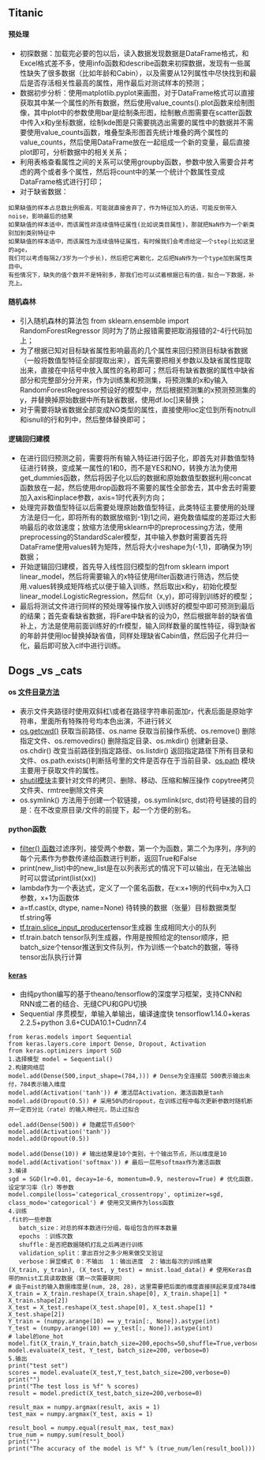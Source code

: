 ## Titanic

#### 预处理
- 初探数据：加载完必要的包以后，读入数据发现数据是DataFrame格式，和Excel格式差不多，使用info函数和describe函数来初探数据，发现有一些属性缺失了很多数据（比如年龄和Cabin），以及需要从12列属性中尽快找到和最后是否存活相关性最高的属性，用作最后对测试样本的预测；
- 数据初步分析：使用matplotlib.pyplot来画图，对于DataFrame格式可以直接获取其中某一个属性的所有数据，然后使用value_counts().plot函数来绘制图像，其中plot中的参数使用bar是绘制条形图，绘制散点图需要在scatter函数中传入x和y坐标数据，绘制kde图是只需要挑选出需要的属性中的数据并不需要使用value_counts函数，堆叠型条形图首先统计堆叠的两个属性的value_counts，然后使用DataFrame放在一起组成一个新的变量，最后直接plot即可，分析数据中的相关关系；
- 利用表格查看属性之间的关系可以使用groupby函数，参数中放入需要合并考虑的两个或者多个属性，然后将count中的某一个统计个数属性变成DataFrame格式进行打印；
- 对于缺省数据：
```
如果缺值的样本占总数比例极高，可能就直接舍弃了，作为特征加入的话，可能反倒带入noise，影响最后的结果
如果缺值的样本适中，而该属性非连续值特征属性(比如说类目属性)，那就把NaN作为一个新类别加到类别特征中
如果缺值的样本适中，而该属性为连续值特征属性，有时候我们会考虑给定一个step(比如这里的age，
我们可以考虑每隔2/3岁为一个步长)，然后把它离散化，之后把NaN作为一个type加到属性类目中。
有些情况下，缺失的值个数并不是特别多，那我们也可以试着根据已有的值，拟合一下数据，补充上。
```

#### 随机森林
- 引入随机森林的算法包 from sklearn.ensemble import RandomForestRegressor 同时为了防止报错需要把取消报错的2-4行代码加上；
- 为了根据已知对目标缺省属性影响最高的几个属性来回归预测目标缺省数据（一般将数值型特征全部提取出来），首先需要把相关参数以及缺省属性提取出来，直接在中括号中放入属性的名称即可；然后将有缺省数据的属性中缺省部分和完整部分分开来，作为训练集和预测集，将预测集的x和y输入RandomForestRegressor预设好的模型中，然后根据预测集的x预测预测集的y，并替换掉原始数据中所有缺省数据，使用df.loc[]来替换；
- 对于需要将缺省数据全部变成NO类型的属性，直接使用loc定位到所有notnull和isnull的行和列中，然后整体替换即可；

#### 逻辑回归建模
- 在进行回归预测之前，需要将所有输入特征进行因子化，即首先对非数值型特征进行转换，变成某一属性的1和0，而不是YES和NO，转换方法为使用get_dummies函数，然后将因子化以后的数据和原始数值型数据利用concat函数放在一起，然后使用drop函数将不需要的属性全部舍去，其中舍去时需要加入axis和inplace参数，axis=1时代表列方向；
- 处理完非数值型特征以后需要处理原始数值型特征，此类特征主要使用的处理方法是归一化，即将所有的数据放缩到-1到1之间，避免数值幅度的差距过大影响最后的收敛速度；放缩方法使用sklearn中的preprocessing方法，使用preprocessing的StandardScaler模型，其中输入参数时需要首先将DataFrame使用values转为矩阵，然后将大小reshape为(-1,1)，即确保为1列数据；
- 开始逻辑回归建模，首先导入线性回归模型的包from sklearn import linear_model，然后将需要输入的x特征使用filter函数进行筛选，然后使用.values转换成矩阵格式以便于输入训练，然后取出x和y，初始化模型linear_model.LogisticRegression，然后fit（x,y)，即可得到训练好的模型；
- 最后将测试文件进行同样的预处理等操作放入训练好的模型中即可预测到最后的结果；首先查看缺省数据，将Fare中缺省的设为0，然后根据年龄的缺省值补上，方法是使用前面训练好的rfr模型，输入同样数量的属性特征，得到缺省的年龄并使用loc替换掉缺省值，同样处理缺省Cabin值，然后因子化并归一化，最后即可放入clf中进行训练。

## Dogs _vs _cats
#### os [文件目录方法](https://www.runoob.com/python/os-file-methods.html)
- 表示文件夹路径时使用双斜杠\\或者在路径字符串前面加r，代表后面是原始字符串，里面所有特殊符号均本色出演，不进行转义
- [os.getcwd()](http://blog.chinaunix.net/uid-27838438-id-4087978.html) 获取当前路径、os.name 获取当前操作系统、os.remove() 删除指定文件、os.removedirs() 删除指定目录、os.mkdir() 创建新目录、os.chdir() 改变当前路径到指定路径、os.listdir() 返回指定路径下所有目录和文件、os.path.exists()判断括号里的文件是否存在于当前目录、[os.path](https://www.runoob.com/python/python-os-path.html) 模块主要用于获取文件的属性。
- [shutil模块](https://zhuanlan.zhihu.com/p/91829333)主要针对文件的拷贝、删除、移动、压缩和解压操作 copytree拷贝文件夹、rmtree删除文件夹
- os.symlink() 方法用于创建一个软链接，os.symlink(src, dst)符号链接的目的是：在不改变原目录/文件的前提下，起一个方便的别名。


#### python函数
- [filter() 函数](https://www.runoob.com/python/python-func-filter.html)过滤序列，接受两个参数，第一个为函数，第二个为序列，序列的每个元素作为参数传递给函数进行判断，返回True和False
- print(new_list)中的new_list是在以列表形式的情况下可以输出，在无法输出时可以尝试print(list(xx))
- lambda作为一个表达式，定义了一个匿名函数，在x:x+1例的代码中x为入口参数，x+1为函数体
- a=tf.cast(x, dtype, name=None) 待转换的数据（张量）目标数据类型tf.string等
- [tf.train.slice_input_producer](https://blog.csdn.net/dcrmg/article/details/79776876)tensor生成器 生成相同大小的队列
- tf.train.batch tensor队列生成器，作用是按照给定的tensor顺序，把batch_size个tensor推送到文件队列，作为训练一个batch的数据，等待tensor出队执行计算


#### [keras](https://blog.csdn.net/weixin_41065383/article/details/89350475?utm_medium=distribute.pc_relevant.none-task-blog-title-6&spm=1001.2101.3001.4242)
- 由纯python编写的基于theano/tensorflow的深度学习框架，支持CNN和RNN或二者的结合、无缝CPU和GPU切换
- Sequential 序贯模型，单输入单输出，编译速度快 tensorflow1.14.0+keras 2.2.5+python 3.6+CUDA10.1+Cudnn7.4
```
from keras.models import Sequential  
from keras.layers.core import Dense, Dropout, Activation  
from keras.optimizers import SGD  
1.选择模型 model = Sequential()
2.构建网络层
model.add(Dense(500,input_shape=(784,))) # Dense为全连接层 500表示输出未付，784表示输入维度
model.add(Activation('tanh')) # 激活层Activation，激活函数是tanh
model.add(Dropout(0.5)) # 采用50%的dropout，在训练过程中每次更新参数时随机断开一定百分比（rate）的输入神经元，防止过拟合

odel.add(Dense(500)) # 隐藏层节点500个  
model.add(Activation('tanh'))  
model.add(Dropout(0.5))

model.add(Dense(10)) # 输出结果是10个类别，十个输出节点，所以维度是10  
model.add(Activation('softmax')) # 最后一层用softmax作为激活函数
3.编译
sgd = SGD(lr=0.01, decay=1e-6, momentum=0.9, nesterov=True) # 优化函数，设定学习率（lr）等参数  
model.compile(loss='categorical_crossentropy', optimizer=sgd, class_mode='categorical') # 使用交叉熵作为loss函数
4.训练
.fit的一些参数
   batch_size：对总的样本数进行分组，每组包含的样本数量
   epochs ：训练次数
   shuffle：是否把数据随机打乱之后再进行训练
   validation_split：拿出百分之多少用来做交叉验证
   verbose：屏显模式 0：不输出  1：输出进度  2：输出每次的训练结果
(X_train, y_train), (X_test, y_test) = mnist.load_data() # 使用Keras自带的mnist工具读取数据（第一次需要联网）
# 由于mist的输入数据维度是(num, 28, 28)，这里需要把后面的维度直接拼起来变成784维  
X_train = X_train.reshape(X_train.shape[0], X_train.shape[1] * X_train.shape[2]) 
X_test = X_test.reshape(X_test.shape[0], X_test.shape[1] * X_test.shape[2])  
Y_train = (numpy.arange(10) == y_train[:, None]).astype(int) 
Y_test = (numpy.arange(10) == y_test[:, None]).astype(int)
# label的one_hot
model.fit(X_train,Y_train,batch_size=200,epochs=50,shuffle=True,verbose=0,validation_split=0.3)
model.evaluate(X_test, Y_test, batch_size=200, verbose=0)
5.输出
print("test set")
scores = model.evaluate(X_test,Y_test,batch_size=200,verbose=0)
print("")
print("The test loss is %f" % scores)
result = model.predict(X_test,batch_size=200,verbose=0)

result_max = numpy.argmax(result, axis = 1)
test_max = numpy.argmax(Y_test, axis = 1)

result_bool = numpy.equal(result_max, test_max)
true_num = numpy.sum(result_bool)
print("")
print("The accuracy of the model is %f" % (true_num/len(result_bool)))
```























